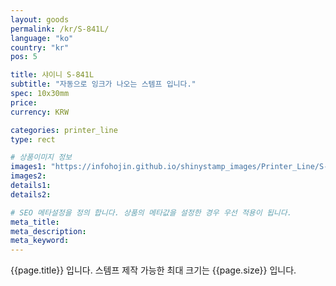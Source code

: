 ```yaml
---
layout: goods
permalink: /kr/S-841L/
language: "ko"
country: "kr"
pos: 5

title: 샤이니 S-841L
subtitle: "자동으로 잉크가 나오는 스템프 입니다."
spec: 10x30mm
price: 
currency: KRW

categories: printer_line
type: rect

# 상품이미지 정보
images1: "https://infohojin.github.io/shinystamp_images/Printer_Line/S-841L/S-841L_1.jpg"
images2:
details1:
details2:    

# SEO 메타설정을 정의 합니다. 상품의 메타값을 설정한 경우 우선 적용이 됩니다.
meta_title: 
meta_description:
meta_keyword:
---
```


{{page.title}} 입니다. 스템프 제작 가능한 최대 크기는 {{page.size}} 입니다. 